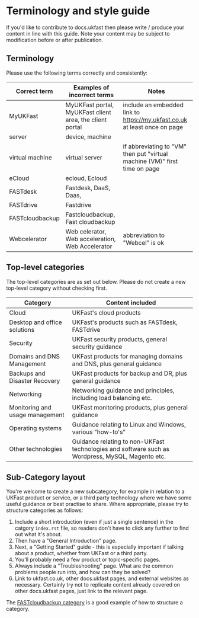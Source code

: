 # Terminology and style guide

If you'd like to contribute to docs.ukfast then please write / produce your content in line with this guide. Note your content may be subject to modification before or after publication.

## Terminology

Please use the following terms correctly and consistently:

| Correct term      | Examples of incorrect terms                               | Notes                                                                        |
| ----------------- | --------------------------------------------------------- | ---------------------------------------------------------------------------- |
| MyUKFast          | MyUKFast portal, MyUKFast client area, the client portal  | include an embedded link to https://my.ukfast.co.uk at least once on page
| server            | device, machine                                           |
| virtual machine   | virtual server                                            | if abbreviating to "VM" then put "virtual machine (VM)" first time on page
| eCloud            | ecloud, Ecloud                                            |
| FASTdesk          | Fastdesk, DaaS, Daas,                                     |
| FASTdrive         | Fastdrive                                                 |
| FASTcloudbackup   | Fastcloudbackup, Fast cloudbackup                         |
| Webcelerator      | Web celerator, Web acceleration, Web Accelerator          | abbreviation to "Webcel" is ok

## Top-level categories

The top-level categories are as set out below.  Please do not create a new top-level category without checking first.

| Category      | Content included                               |                                                                  
| ----------------- | --------------------------------------------------------- |
| Cloud  | UKFast's cloud products
| Desktop and office solutions | UKFast's products such as FASTdesk, FASTdrive
| Security | UKFast security products, general security guidance
| Domains and DNS Management | UKFast products for managing domains and DNS, plus general guidance
| Backups and Disaster Recovery | UKFast products for backup and DR, plus general guidance
| Networking | Networking guidance and principles, including load balancing etc.
| Monitoring and usage management | UKFast monitoring products, plus general guidance
| Operating systems | Guidance relating to Linux and Windows, various "how-to's"
| Other technologies | Guidance relating to non-UKFast technologies and software such as Wordpress, MySQL, Magento etc.


## Sub-Category layout

You're welcome to create a new subcategory, for example in relation to a UKFast product or service, or a third party technology where we have some useful guidance or best practise to share.  Where appropriate, please try to structure categories as follows:

1. Include a short introduction (even if just a single sentence) in the catgory `index.rst` file, so readers don't have to click any further to find out what it's about.
2. Then have a "General Introduction" page.
3. Next, a "Getting Started" guide - this is especially important if talking about a product, whether from UKFast or a third party.
4. You'll probably need a few product or topic-specific pages.
5. Always include a "Troubleshooting" page.  What are the common problems people run into, and how can they be solved?
6. Link to ukfast.co.uk, other docs.ukfast pages, and external websites as necessary.  Certainly try not to replicate content already covered on other docs.ukfast pages, just link to the relevant page.

The [FASTcloudbackup category](source/backups/FASTcloudbackup) is a good example of how to structure a category.
